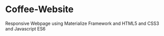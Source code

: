 # Coffee-Website
Responsive Webpage using Materialize Framework and HTML5 and CSS3 and Javascript ES6
